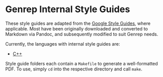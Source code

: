 # Genrep Internal Style Guides

These style guides are adapted from the [Google Style
Guides](https://google.github.io/styleguide/), where applicable. Most have been
originally downloaded and converted to Markdown via Pandoc, and subsequently
modified to suit Genrep needs.

Currently, the languages with internal style guides are:

- [C++](https://github.com/Genrep-Software/style-guides/blob/master/c++/cppguide.md)

Style guide folders each contain a `Makefile` to generate a well-formatted PDF.
To use, simply `cd` into the respective directory and call `make`.
